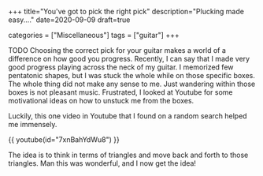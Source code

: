 +++
title="You've got to pick the right pick"
description="Plucking made easy...."
date=2020-09-09
draft=true

categories = ["Miscellaneous"]
tags = ["guitar"]
+++

TODO
Choosing the correct pick for your guitar makes a world of a difference on how good you progress.
Recently, I can say that I made very good progress playing across the neck of my guitar. I memorized few pentatonic shapes, but I was stuck the whole while on
those specific boxes. The whole thing did not make any sense to me. Just wandering within those boxes is not pleasant music. Frustrated, I looked at
Youtube for some motivational ideas on how to unstuck me from the boxes.

Luckily, this one video in Youtube that I found on a random search helped me immensely.

{{ youtube(id="7xnBahYdWu8") }}

The idea is to think in terms of triangles and move back and forth to those triangles. Man this was wonderful, and I now get the idea!